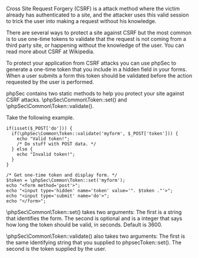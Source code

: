 Cross Site Request Forgery (CSRF) is a attack method where the victim already has authenticated to a site, and the attacker uses this valid session to trick the user into making a request without his knowledge.

There are several ways to protect a site against CSRF but the most common is to use one-time tokens to validate that the request is not coming from a third party site, or happening without the knowledge of the user. You can read more about CSRF at Wikipedia.

To protect your application from CSRF attacks you can use phpSec to generate a one-time token that you include in a hidden field in your forms. When a user submits a form this token should be validated before the action requested by the user is performed.

phpSec contains two static methods to help you protect your site against CSRF attacks. \phpSec\Common\Token::set() and \phpSec\Common\Token::validate().

Take the following example.

    if(isset($_POST['do'])) {
      if(\phpSec\Common\Token::validate('myform', $_POST['token'])) {
        echo "Valid token!";
        /* Do stuff with POST data. */
      } else {
        echo "Invalid token!";
      }
    }
    
    /* Get one-time token and display form. */
    $token = \phpSec\Common\Token::set('myform');
    echo "<form method='post'>";
    echo "<input type='hidden' name='token' value='". $token ."'>";
    echo "<input type='submit' name='do'>";
    echo "</form>";

\phpSec\Common\Token::set() takes two arguments: The first is a string that identifies the form. The second is optional and is a integer that says how long the token should be valid, in seconds. Default is 3600.

\phpSec\Common\Token::validate() also takes two arguments: The first is the same identifying string that you supplied to phpsecToken::set(). The second is the token supplied by the user.
